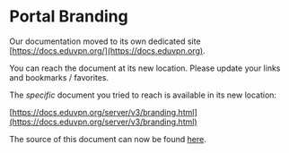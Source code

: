 # Portal Branding
    
Our documentation moved to its own dedicated site 
[https://docs.eduvpn.org/](https://docs.eduvpn.org).

You can reach the document at its new location. Please update your links and 
bookmarks / favorites.

The _specific_ document you tried to reach is available in its new location:

[https://docs.eduvpn.org/server/v3/branding.html](https://docs.eduvpn.org/server/v3/branding.html)

The source of this document can now be found [here](https://codeberg.org/eduVPN/documentation/src/branch/v3/branding.md).
